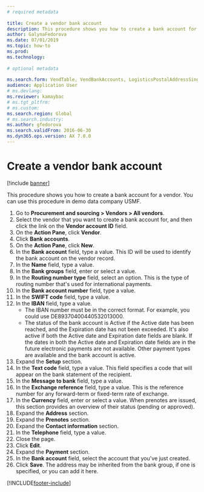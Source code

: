 ```yaml
--- 
# required metadata 
 
title: Create a vendor bank account
description: This procedure shows you how to create a bank account for a vendor. 
author: GalynaFedorova
ms.date: 07/01/2019
ms.topic: how-to 
ms.prod:  
ms.technology:  
 
# optional metadata 
 
ms.search.form: VendTable, VendBankAccounts, LogisticsPostalAddressSingle   
audience: Application User 
# ms.devlang:  
ms.reviewer: kamaybac
# ms.tgt_pltfrm:  
# ms.custom:  
ms.search.region: Global
# ms.search.industry: 
ms.author: gfedorova
ms.search.validFrom: 2016-06-30 
ms.dyn365.ops.version: AX 7.0.0 
---
```

# Create a vendor bank account

[!include [banner](../../includes/banner.md)]

This procedure shows you how to create a bank account for a vendor. You can use this procedure in demo data company USMF.

1. Go to **Procurement and sourcing > Vendors > All vendors**.
2. Select the vendor that you want to create a bank account for, and then click the link on the **Vendor account ID** field.
3. On the **Action Pane**, click **Vendor**.
4. Click **Bank accounts**.
5. On the **Action Pane**, click **New**.
6. In the **Bank account** field, type a value. This ID will be used to identify the bank account on the vendor record.  
7. In the **Name** field, type a value.
8. In the **Bank groups** field, enter or select a value.
9. In the **Routing number type** field, select an option. This is the type of routing number that's used for international payments.  
10. In the **Bank account number** field, type a value.
11. In the **SWIFT code** field, type a value.
12. In the **IBAN** field, type a value.
    - The IBAN number must be in the correct format. For example, you could use DE89370400440532013000.  
    - The status of the bank account is Active if the Active date has been reached, and the Expiration date has not been exceeded. It's also active if both the Active date and Expiration date fields are blank. If the dates in both the Active date and Expiration date fields are in the future electronic payments are not available. Other payment types are available and the bank account is active.  
13. Expand the **Setup** section.
14. In the **Text code** field, type a value. This field specifies a code that will appear on the bank statement of the recipient.  
15. In the **Message to bank** field, type a value.
16. In the **Exchange reference** field, type a value. This is the reference number for any forward-term or fixed-term rate of exchange.
17. In the **Currency** field, enter or select a value. When prenotes are issued, this section provides an overview of their status (pending or approved).  
18. Expand the **Address** section.
19. Expand the **Prenotes** section.
20. Expand the **Contact information** section.
21. In the **Telephone** field, type a value.
22. Close the page.
23. Click **Edit**.
24. Expand the **Payment** section.
25. In the **Bank account** field, select the account that you've just created.
26. Click **Save**. The address may be inherited from the bank group, if one is specified, or you can add it here.  



[!INCLUDE[footer-include](../../../includes/footer-banner.md)]